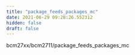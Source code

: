 ```yaml
---
title: "package_feeds_packages_mc"
date: 2021-06-29 09:28:26.552312
hidden: false
draft: false
---
```


bcm27xx/bcm2711/package_feeds_packages_mc

